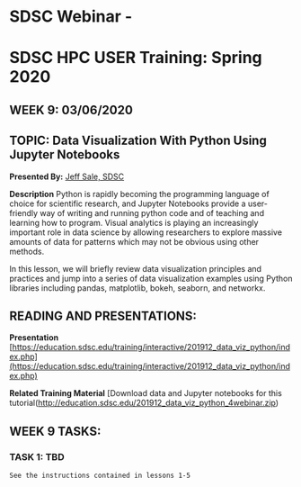 # SDSC Webinar - 


# SDSC HPC USER Training:  Spring 2020
## WEEK 9: 03/06/2020

## TOPIC: Data Visualization With Python Using Jupyter Notebooks

**Presented By:**  [Jeff Sale, SDSC](https://hpc-students.sdsc.edu/instr_bios/jeff_sale.html)

**Description**
Python is rapidly becoming the programming language of choice for scientific research, and Jupyter Notebooks provide a user-friendly way of writing and running python code and of teaching and learning how to program. Visual analytics is playing an increasingly important role in data science by allowing researchers to explore massive amounts of data for patterns which may not be obvious using other methods.

In this lesson, we will briefly review data visualization principles and practices and jump into a series of data visualization examples using Python libraries including pandas, matplotlib, bokeh, seaborn, and networkx. 

## READING AND PRESENTATIONS:

**Presentation** 
[https://education.sdsc.edu/training/interactive/201912_data_viz_python/index.php](https://education.sdsc.edu/training/interactive/201912_data_viz_python/index.php)

**Related Training Material** 
[Download data and Jupyter notebooks for this tutorial(http://education.sdsc.edu/201912_data_viz_python_4webinar.zip)



## WEEK 9 TASKS:
### TASK 1:  TBD

```
See the instructions contained in lessons 1-5
```




